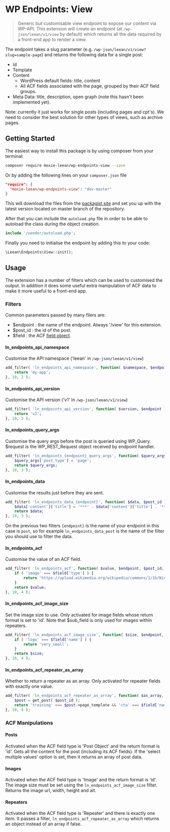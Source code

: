 # WP Endpoints: View

> Generic but customisable view endpoint to expose our content via WP-API. This extension will create an endpoint (at ```/wp-json/leean/v1/view``` by default) which returns all the data required by a front-end app to render a view.

The endpoint takes a slug parameter (e.g. ```/wp-json/leean/v1/view?slug=sample-page```) and returns the following data for a single post:

- Id
- Template
- Content
  - WordPress default fields: title, content
  - All ACF fields associated with the page, grouped by their ACF field groups.
- Meta Data: title, description, open graph (note this hasn't been implemented yet).

Note: currently it just works for single posts (including pages and cpt's). We need to consider the best solution for other types of views, such as archive pages.

## Getting Started

The easiest way to install this package is by using composer from your terminal:

```bash
composer require moxie-leean/wp-endpoints-view --save
```

Or by adding the following lines on your `composer.json` file

```json
"require": {
  "moxie-leean/wp-endpoints-view": "dev-master"
}
```

This will download the files from the [packagist site](https://packagist.org/packages/moxie-leean/wp-endpoints-view) 
and set you up with the latest version located on master branch of the repository. 

After that you can include the `autoload.php` file in order to
be able to autoload the class during the object creation.

```php
include '/vendor/autoload.php';
```

Finally you need to initialise the endpoint by adding this to your code:

```php
\Leean\Endpoints\View::init();
```

## Usage

The extension has a number of filters which can be used to customised the output. In addition it does some useful extra manipulation of ACF data to make it more useful to a front-end app.

### Filters

Common parameters passed by many filers are:

- $endpoint : the name of the endpoint. Always '/view' for this extension.
- $post_id : the id of the post.
- $field : the ACF [field object](http://www.advancedcustomfields.com/resources/get_field_object/).

#### ln_endpoints_api_namespace
Customise the API namespace ('leean' in ```/wp-json/leean/v1/view```)

```php
add_filter( 'ln_endpoints_api_namespace', function( $namespace, $endpoint ) {
    return 'my-app';
}, 10, 2 );
```

#### ln_endpoints_api_version
Customise the API version ('v1' in ```/wp-json/leean/v1/view```)

```php
add_filter( 'ln_endpoints_api_version', function( $version, $endpoint ) {
    return 'v2';
}, 10, 2 );
```

#### ln_endpoints_query_args
Customise the query args before the post is queried using WP_Query.
$request is the WP_REST_Request object received by endpoint handler.

```php
add_filter( 'ln_endpoints_{endpoint}_query_args', function( $query_args, $request ) {
    $query_args['post_type'] = 'page';
    return $query_args;
}, 10, 3 );
```

#### ln_endpoints_data
Customise the results just before they are sent.

```php
add_filter( 'ln_endpoints_data_{endpoint}', function( $data, $post_id ) {
    $data['content']['title'] = '***' . $data['content']['title'] . '***';
    return $data;
}, 10, 3 );
```

On the previous two filters `{endpoint}` is the name of your endpoint in
this case is `post`, so for example `ln_endpoints_data_post` is the name
of the filter you should use to filter the data.

#### ln_endpoints_acf
Customise the value of an ACF field.

```php
add_filter( 'ln_endpoints_acf', function( $value, $endpoint, $post_id, $field ) {
    if ( 'image' === $field['type'] ) {
        return 'https://upload.wikimedia.org/wikipedia/commons/1/1b/Nice-night-view-with-blurred-cars_1200x900.jpg';
    }
    return $value;
}, 10, 4 );
```

#### ln_endpoints_acf_image_size
Set the image size to use. Only activated for image fields whose return format is set to 'id'.
Note that $sub_field is only used for images within repeaters.

```php
add_filter( 'ln_endpoints_acf_image_size', function( $size, $endpoint, $post_id, $field, $sub_field ) {
    if ( 'logo' === $field['name'] ) {
        return 'very_small';
    }
    return $size;
}, 10, 4 );
```

#### ln_endpoints_acf_repeater_as_array
Whether to return a repeater as an array. Only activated for repeater fields with exactly one value.

```php
add_filter( 'ln_endpoints_acf_repeater_as_array', function( $as_array, $endpoint, $post_id, $field ) {
    $post = get_post( $post_id );
    return 'training' === $post->page_template && 'cta' === $field['name'] ? false : $as_array;
}, 10, 4 );
```


### ACF Manipulations

#### Posts
Activated when the ACF field type is 'Post Object' and the return format is 'id'. Gets all the content for the post (including its ACF fields). If the 'select multiple values' option is set, then it returns an array of post data.

#### Images
Activated when the ACF field type is 'Image' and the return format is 'id'. The image size must be set using the ```ln_endpoints_acf_image_size``` filter. Returns the image url, width, height and alt.

#### Repeaters
Activated when the ACF field type is 'Repeater' and there is exactly one item. It passes a filter, ```ln_endpoints_acf_repeater_as_array``` which returns an object instead of an array if false.
